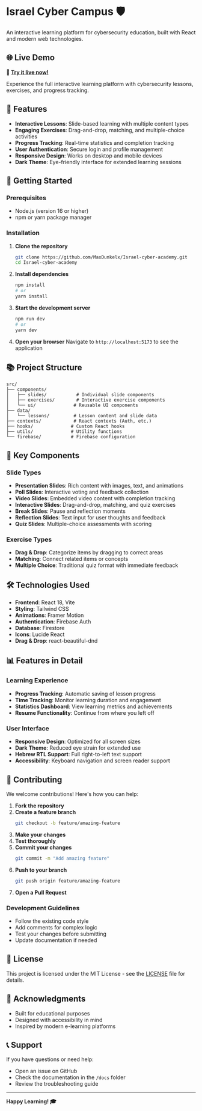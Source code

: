 # Israel Cyber Campus 🛡️

An interactive learning platform for cybersecurity education, built with React and modern web technologies.

## 🌐 Live Demo

**🎯 [Try it live now!](https://maxdunkelx.github.io/Israel-cyber-academy)**

Experience the full interactive learning platform with cybersecurity lessons, exercises, and progress tracking.

## 🌟 Features

- **Interactive Lessons**: Slide-based learning with multiple content types
- **Engaging Exercises**: Drag-and-drop, matching, and multiple-choice activities
- **Progress Tracking**: Real-time statistics and completion tracking
- **User Authentication**: Secure login and profile management
- **Responsive Design**: Works on desktop and mobile devices
- **Dark Theme**: Eye-friendly interface for extended learning sessions

## 🚀 Getting Started

### Prerequisites
- Node.js (version 16 or higher)
- npm or yarn package manager

### Installation

1. **Clone the repository**
   ```bash
   git clone https://github.com/MaxDunkelx/Israel-cyber-academy.git
   cd Israel-cyber-academy
   ```

2. **Install dependencies**
   ```bash
   npm install
   # or
   yarn install
   ```

3. **Start the development server**
   ```bash
   npm run dev
   # or
   yarn dev
   ```

4. **Open your browser**
   Navigate to `http://localhost:5173` to see the application

## 📚 Project Structure

```
src/
├── components/
│   ├── slides/           # Individual slide components
│   ├── exercises/        # Interactive exercise components
│   └── ui/              # Reusable UI components
├── data/
│   └── lessons/         # Lesson content and slide data
├── contexts/            # React contexts (Auth, etc.)
├── hooks/              # Custom React hooks
├── utils/              # Utility functions
└── firebase/           # Firebase configuration
```

## 🎯 Key Components

### Slide Types
- **Presentation Slides**: Rich content with images, text, and animations
- **Poll Slides**: Interactive voting and feedback collection
- **Video Slides**: Embedded video content with completion tracking
- **Interactive Slides**: Drag-and-drop, matching, and quiz exercises
- **Break Slides**: Pause and reflection moments
- **Reflection Slides**: Text input for user thoughts and feedback
- **Quiz Slides**: Multiple-choice assessments with scoring

### Exercise Types
- **Drag & Drop**: Categorize items by dragging to correct areas
- **Matching**: Connect related items or concepts
- **Multiple Choice**: Traditional quiz format with immediate feedback

## 🛠️ Technologies Used

- **Frontend**: React 18, Vite
- **Styling**: Tailwind CSS
- **Animations**: Framer Motion
- **Authentication**: Firebase Auth
- **Database**: Firestore
- **Icons**: Lucide React
- **Drag & Drop**: react-beautiful-dnd

## 📊 Features in Detail

### Learning Experience
- **Progress Tracking**: Automatic saving of lesson progress
- **Time Tracking**: Monitor learning duration and engagement
- **Statistics Dashboard**: View learning metrics and achievements
- **Resume Functionality**: Continue from where you left off

### User Interface
- **Responsive Design**: Optimized for all screen sizes
- **Dark Theme**: Reduced eye strain for extended use
- **Hebrew RTL Support**: Full right-to-left text support
- **Accessibility**: Keyboard navigation and screen reader support

## 🤝 Contributing

We welcome contributions! Here's how you can help:

1. **Fork the repository**
2. **Create a feature branch**
   ```bash
   git checkout -b feature/amazing-feature
   ```
3. **Make your changes**
4. **Test thoroughly**
5. **Commit your changes**
   ```bash
   git commit -m "Add amazing feature"
   ```
6. **Push to your branch**
   ```bash
   git push origin feature/amazing-feature
   ```
7. **Open a Pull Request**

### Development Guidelines
- Follow the existing code style
- Add comments for complex logic
- Test your changes before submitting
- Update documentation if needed

## 📝 License

This project is licensed under the MIT License - see the [LICENSE](LICENSE) file for details.

## 🙏 Acknowledgments

- Built for educational purposes
- Designed with accessibility in mind
- Inspired by modern e-learning platforms

## 📞 Support

If you have questions or need help:
- Open an issue on GitHub
- Check the documentation in the `/docs` folder
- Review the troubleshooting guide

---

**Happy Learning! 🎓** 